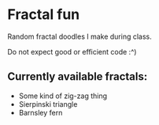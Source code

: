 # Fractal fun
Random fractal doodles I make during class.

Do not expect good or efficient code :^)

## Currently available fractals:
- Some kind of zig-zag thing
- Sierpinski triangle
- Barnsley fern
